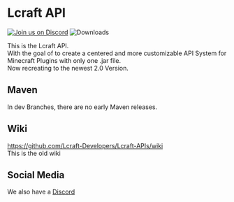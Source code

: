 # Lcraft API

[![Join us on Discord](https://img.shields.io/discord/856084949827321876.svg?label=&logo=discord&logoColor=ffffff&color=7389D8&labelColor=6A7EC2)](https://discord.gg/j2KwBaHZgD)
![Downloads](https://img.shields.io/github/downloads/Lcraft-Developers/Lcraft-APIs/total?event=push&label=Downloads&logo=github)

This is the Lcraft API. <br>
With the goal of to create a centered and more customizable API System for Minecraft Plugins with only one .jar file. <br>
Now recreating to the newest 2.0 Version.

## Maven

In dev Branches, there are no early Maven releases.

## Wiki

https://github.com/Lcraft-Developers/Lcraft-APIs/wiki <br>
This is the old wiki

## Social Media

We also have a [Discord](https://discord.gg/j2KwBaHZgD) <br>
